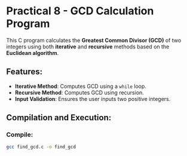 # Practical 8 - GCD Calculation Program

This C program calculates the **Greatest Common Divisor (GCD)** of two integers using both **iterative** and **recursive** methods based on the **Euclidean algorithm**.

## Features:
- **Iterative Method**: Computes GCD using a `while` loop.
- **Recursive Method**: Computes GCD using recursion.
- **Input Validation**: Ensures the user inputs two positive integers.

## Compilation and Execution:

### Compile:
```bash
gcc find_gcd.c -o find_gcd
